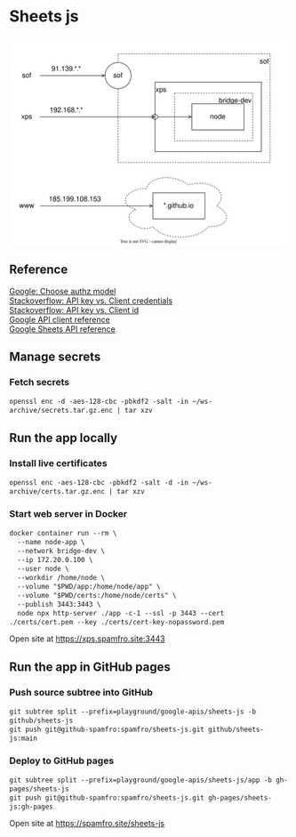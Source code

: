 # Sheets js 

<img src="./adr/images/workspace.drawio.svg" width="500px" />

## Reference
[Google: Choose authz model](https://developers.google.com/identity/oauth2/web/guides/choose-authorization-model)  
[Stackoverflow: API key vs. Client credentials](https://stackoverflow.com/questions/64446566/what-is-the-security-difference-between-api-keys-and-the-client-credentials-flow)  
[Stackoverflow: API key vs. Client id](https://stackoverflow.com/questions/39181501/whats-the-difference-between-api-key-client-id-and-service-account)  
[Google API client reference](https://github.com/google/google-api-javascript-client/blob/master/docs/reference.md)  
[Google Sheets API reference](https://developers.google.com/sheets/api/reference/rest)  

## Manage secrets
### Fetch secrets
```
openssl enc -d -aes-128-cbc -pbkdf2 -salt -in ~/ws-archive/secrets.tar.gz.enc | tar xzv
```

## Run the app locally

### Install live certificates
```
openssl enc -aes-128-cbc -pbkdf2 -salt -d -in ~/ws-archive/certs.tar.gz.enc | tar xzv
```
### Start web server in Docker
```
docker container run --rm \
  --name node-app \
  --network bridge-dev \
  --ip 172.20.0.100 \
  --user node \
  --workdir /home/node \
  --volume "$PWD/app:/home/node/app" \
  --volume "$PWD/certs:/home/node/certs" \
  --publish 3443:3443 \
  node npx http-server ./app -c-1 --ssl -p 3443 --cert ./certs/cert.pem --key ./certs/cert-key-nopassword.pem
```
Open site at https://xps.spamfro.site:3443

## Run the app in GitHub pages

### Push source subtree into GitHub
```
git subtree split --prefix=playground/google-apis/sheets-js -b github/sheets-js
git push git@github-spamfro:spamfro/sheets-js.git github/sheets-js:main
```

### Deploy to GitHub pages
```
git subtree split --prefix=playground/google-apis/sheets-js/app -b gh-pages/sheets-js
git push git@github-spamfro:spamfro/sheets-js.git gh-pages/sheets-js:gh-pages
```
Open site at https://spamfro.site/sheets-js
